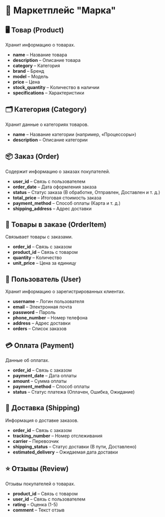 # 🛒 Маркетплейс "Марка"

## 🖥️ Товар (Product)
Хранит информацию о товарах.

- **name** – Название товара  
- **description** – Описание товара  
- **category** – Категория
- **brand** – Бренд  
- **model** – Модель  
- **price** – Цена  
- **stock_quantity** – Количество в наличии  
- **specifications** – Характеристики

## 🗂️ Категория (Category)
Хранит данные о категориях товаров.

- **name** – Название категории (например, «Процессоры»)  
- **description** – Описание категории  

## 📦 Заказ (Order)
Содержит информацию о заказах покупателей.

- **user_id** – Связь с пользователем  
- **order_date** – Дата оформления заказа  
- **status** – Статус заказа (В обработке, Отправлен, Доставлен и т. д.)  
- **total_price** – Итоговая стоимость заказа  
- **payment_method** – Способ оплаты (Карта и т. д.)  
- **shipping_address** – Адрес доставки  

## 🛒 Товары в заказе (OrderItem)
Связывает товары с заказами.

- **order_id** – Связь с заказом  
- **product_id** – Связь с товаром  
- **quantity** – Количество  
- **unit_price** – Цена за единицу  

## 👤 Пользователь (User)
Хранит информацию о зарегистрированных клиентах.

- **username** – Логин пользователя  
- **email** – Электронная почта  
- **password** – Пароль
- **phone_number** – Номер телефона  
- **address** – Адрес доставки  
- **orders** – Список заказов  

## 💳 Оплата (Payment)
Данные об оплатах.

- **order_id** – Связь с заказом  
- **payment_date** – Дата оплаты  
- **amount** – Сумма оплаты  
- **payment_method** – Способ оплаты  
- **status** – Статус платежа (Оплачен, Ошибка, Ожидание)  

## 🚚 Доставка (Shipping)
Информация о доставке заказов.

- **order_id** – Связь с заказом  
- **tracking_number** – Номер отслеживания  
- **carrier** – Перевозчик
- **shipping_status** – Статус доставки (В пути, Доставлено)  
- **estimated_delivery** – Ожидаемая дата доставки  

## ⭐ Отзывы (Review)
Отзывы покупателей о товарах.

- **product_id** – Связь с товаром  
- **user_id** – Связь с пользователем  
- **rating** – Оценка (1-5)  
- **comment** – Текст отзыв
